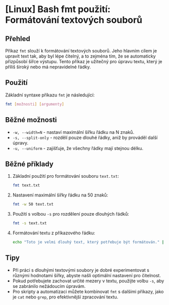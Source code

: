 # [Linux] Bash fmt použití: Formátování textových souborů

## Přehled
Příkaz `fmt` slouží k formátování textových souborů. Jeho hlavním cílem je upravit text tak, aby byl lépe čitelný, a to zejména tím, že se automaticky přizpůsobí šířce výstupu. Tento příkaz je užitečný pro úpravu textu, který je příliš široký nebo má nepravidelné řádky.

## Použití
Základní syntaxe příkazu `fmt` je následující:

```bash
fmt [možnosti] [argumenty]
```

## Běžné možnosti
- `-w, --width=N` - nastaví maximální šířku řádku na N znaků.
- `-s, --split-only` - rozdělí pouze dlouhé řádky, aniž by prováděl další úpravy.
- `-u, --uniform` - zajišťuje, že všechny řádky mají stejnou délku.

## Běžné příklady
1. Základní použití pro formátování souboru `text.txt`:
   ```bash
   fmt text.txt
   ```

2. Nastavení maximální šířky řádku na 50 znaků:
   ```bash
   fmt -w 50 text.txt
   ```

3. Použití s volbou `-s` pro rozdělení pouze dlouhých řádků:
   ```bash
   fmt -s text.txt
   ```

4. Formátování textu z příkazového řádku:
   ```bash
   echo "Toto je velmi dlouhý text, který potřebuje být formátován." | fmt -w 40
   ```

## Tipy
- Při práci s dlouhými textovými soubory je dobré experimentovat s různými hodnotami šířky, abyste našli optimální nastavení pro čitelnost.
- Pokud potřebujete zachovat určité mezery v textu, použijte volbu `-s`, aby se zabránilo nežádoucím úpravám.
- Pro skripty a automatizaci můžete kombinovat `fmt` s dalšími příkazy, jako je `cat` nebo `grep`, pro efektivnější zpracování textu.
